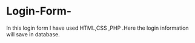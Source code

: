 # Login-Form-
In this login form I have used HTML,CSS ,PHP .Here the login information will save in  database.
